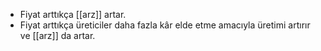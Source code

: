 - Fiyat arttıkça [[arz]] artar.
- Fiyat arttıkça üreticiler daha fazla kâr elde etme amacıyla üretimi artırır ve [[arz]] da artar.